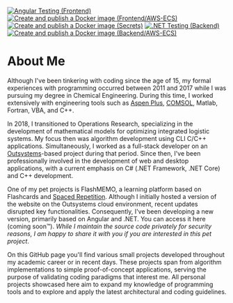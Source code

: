 [Aspen Plus]: https://www.aspentech.com/en/products/engineering/aspen-plus
[COMSOL]: https://www.comsol.com/
[Outsystems]: https://www.outsystems.com/
[FlashMEMO]: https://brunodema.outsystemscloud.com/FlashMEMO/Welcome
[Spaced Repetition]: https://en.wikipedia.org/wiki/Spaced_repetition

[![Angular Testing (Frontend)](https://github.com/brunodema/FlashMEMO/actions/workflows/e2e.yml/badge.svg)](https://github.com/brunodema/FlashMEMO/actions/workflows/e2e.yml)
[![Create and publish a Docker image (Frontend/AWS-ECS)](https://github.com/brunodema/FlashMEMO/actions/workflows/docker-publish.yml/badge.svg)](https://github.com/brunodema/FlashMEMO/actions/workflows/docker-publish.yml)
[![Create and publish a Docker image (Secrets)](https://github.com/brunodema/FlashMEMO-secrets/actions/workflows/build-and-push-image.yml/badge.svg)](https://github.com/brunodema/FlashMEMO-secrets/actions/workflows/build-and-push-image.yml)
[![.NET Testing (Backend)](https://github.com/brunodema/FlashMEMO-backend/actions/workflows/dotnet.yml/badge.svg)](https://github.com/brunodema/FlashMEMO-backend/actions/workflows/dotnet.yml)
[![Create and publish a Docker image (Backend/AWS-ECS)](https://github.com/brunodema/FlashMEMO-backend/actions/workflows/docker-publish.yml/badge.svg)](https://github.com/brunodema/FlashMEMO-backend/actions/workflows/docker-publish.yml)

# About Me

Although I've been tinkering with coding since the age of 15, my formal experiences with programming occurred between 2011 and 2017 while I was pursuing my degree in Chemical Engineering. During this time, I worked extensively with engineering tools such as [Aspen Plus], [COMSOL], Matlab, Fortran, VBA, and C++.

In 2018, I transitioned to Operations Research, specializing in the development of mathematical models for optimizing integrated logistic systems. My focus then was algorithm development using CLI C/C++ applications. Simultaneously, I worked as a full-stack developer on an [Outsystems]-based project during that period. Since then, I've been professionally involved in the development of web and desktop applications, with a current emphasis on C# (.NET Framework, .NET Core) and C++ development.

One of my pet projects is FlashMEMO, a learning platform based on Flashcards and [Spaced Repetition]. Although I initially hosted a version of the website on the Outsystems cloud environment, recent updates disrupted key functionalities. Consequently, I've been developing a new version, primarily based on Angular and .NET. You can access it here (coming soon™). *While I maintain the source code privately for security reasons, I am happy to share it with you if you are interested in this pet project*.

On this GitHub page you'll find various small projects developed throughout my academic career or in recent days. These projects span from algorithm implementations to simple proof-of-concept applications, serving the purpose of validating coding paradigms that interest me. All personal projects showcased here aim to expand my knowledge of programming tools and to explore and apply the latest architectural and coding guidelines.   
